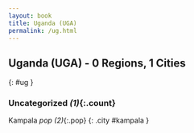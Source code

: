 ```yaml
---
layout: book
title: Uganda (UGA)
permalink: /ug.html
---
```


## Uganda (UGA) - 0 Regions, 1 Cities
{: #ug }





### Uncategorized _(1)_{:.count}


Kampala  _pop (2)_{:.pop} {: .city #kampala } <br>


 
